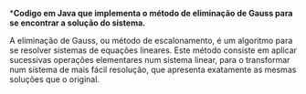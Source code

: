 ***Codigo em Java que implementa o método de eliminação de Gauss para se encontrar a solução do sistema.**
<Seja Ax = b um sistema linear>

A eliminação de Gauss, ou método de escalonamento, é um algoritmo para se resolver sistemas de equações lineares. 
Este método consiste em aplicar sucessivas operações elementares num sistema linear, para o transformar num sistema de mais fácil resolução, que apresenta exatamente as mesmas soluções que o original. 
